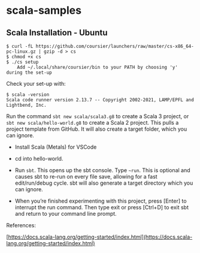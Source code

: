 # scala-samples

## Scala Installation - Ubuntu

```
$ curl -fL https://github.com/coursier/launchers/raw/master/cs-x86_64-pc-linux.gz | gzip -d > cs
$ chmod +x cs
$ ./cs setup
    Add ~/.local/share/coursier/bin to your PATH by choosing 'y' during the set-up
```

Check your set-up with:
```
$ scala -version
Scala code runner version 2.13.7 -- Copyright 2002-2021, LAMP/EPFL and Lightbend, Inc.
```

Run the command 
```sbt new scala/scala3.g8``` to create a Scala 3 project, or ```sbt new scala/hello-world.g8``` to create a Scala 2 project. This pulls a project template from GitHub. It will also create a target folder, which you can ignore.

* Install Scala (Metals) for VSCode

* cd into hello-world.
* Run ```sbt```. This opens up the sbt console.
Type ```~run```. This is optional and causes sbt to re-run on every file save, allowing for a fast edit/run/debug cycle. sbt will also generate a target directory which you can ignore.
* When you’re finished experimenting with this project, press [Enter] to interrupt the run command. Then type exit or press [Ctrl+D] to exit sbt and return to your command line prompt.

References:

[https://docs.scala-lang.org/getting-started/index.html](https://docs.scala-lang.org/getting-started/index.html)